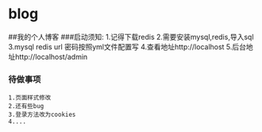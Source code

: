 # blog
##我的个人博客
###启动须知:
    1.记得下载redis
    2.需要安装mysql,redis,导入sql
    3.mysql redis url 密码按照yml文件配置写
    4.查看地址http://localhost
    5.后台地址http://localhost/admin

### 待做事项
    1.页面样式修改
    2.还有些bug
    3.登录方法改为cookies
    4....
